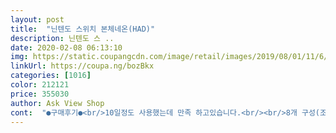 ```yaml
---
layout: post 
title:  "닌텐도 스위치 본체네온(HAD)" 
description: 닌텐도 스 ..
date: 2020-02-08 06:13:10 
img: https://static.coupangcdn.com/image/retail/images/2019/08/01/11/6/a9fd77bb-5c51-4fff-ab0a-b17f5da81553.jpg 
linkUrl: https://coupa.ng/bozBkx 
categories: [1016] 
color: 212121 
price: 355030 
author: Ask View Shop 
cont:  "●구매후기●<br/>10일정도 사용했는데 만족 하고있습니다.<br/><br/>8개 구성(조이콘2개,독,그립,어댑터,스트랩,케이블) 모두 잘 담겨 있었어요~닌텐도스위치 덕분에 애들이 따분한 일상에서 재미를 찾을수 있었어요^^ 별다른 문제없이 지금까지 잘 사용하고 있어요^^ 만족해요^^<br/>sd카드 집어넣는곳이 스탠드인데 잘 안 열립니다.<br/> 열다가 스위치에 손톱긁었더니 바로 기스 났습니다.<br/> 맘이 아픕니다.<br/><br/>결론 :<br/>구매한지 벌써 두달이 넘어가네요!!<br/>그런데 닌텐도 가격이 들쑥날쑥~~왜 그런걸까요?!<br/>그리고 운동을 하니 밥맛이 좋아집니다.<br/> 꿀맛입니다.<br/> 그래서 아직... <br/> 다이어트 효과는... <br/> 흑<br/>근육을 키워서 몸짱 될려는 분들보다 운동할곳이 마땅하지 않거나 집에서 간편한 운동 하실분들에게 추천합니다.<br/> 스킬(운동종류)얻는 재미도 쏠쏠합니다.<br/> 링피트 구입할려면 요가메트도 구입하시는거 추천합니다.<br/> 사일런트 모드라고 뛰는거 대신 무릎 굽혔다 폈다하는걸로 대신 할 수 있지만 중심 잡아야하는 자세나 혹시 모를 층간소음 대비를 위해서요.<br/><br/>닌텐도 스위치가 지문도 잘남고 흠집도 잘나서 개인적으로 프로콘(일체형패드) 구입을 권장드립니다.<br/><br/>닌텐도독(닌텐도스위치넣어서 티비연결등등 해주는 스탠드)에 집어넣을때 기스걱정하시는분들 많다고 하네요.<br/> 필름도 같이사서 붙이는 것도 좋을듯합니다.<br/><br/>닌텐도스위치샀더니 부가적인거 사는데도 돈이 쌔 빠진다.<br/><br/>닌텐도에서 제공하는 무료게임들(이것들도 닌텐도샵에서 가격대로 검색하시는고 0원으로 나와있는게임들 다운로드하시면됩니다.<br/> 자세한건 유튜브 찾아보세요.<br/> 국적변경해서 받는 게임들도 있고 체험판들도 있으니까요.<br/> 무료라고 그렇게 다양하지는 않습니다.<br/>)도 있으니 본체는 저렴하게 구입하셔도 될 듯 합니다.<br/> 젤다의 전설 야숨하실 생각이라면 닌텐도 샵에서 (실물 제품 좋아하는 분은 비추) 2월5일까지인가 야숨 확장팩까지 30프로 할인한다고 합니다.<br/> 확장팩 합쳐서 7만원에 구입 가능합니다.<br/>(닌텐도 안에서 구입할려면 실물카드가 필요하니 컴퓨터나 폰에서 구입하세요.<br/> 카드, 핸드폰결제 다 됩니다)<br/>동생이랑 잘 가지고 노네요~~<br/>들고다닌다 = 스위치필름, 휴대를 위한 케이스 구입하십시오.<br/><br/>링피트 구입해서 해봤습니다.<br/><br/>링피트구입 = 요가메트, 조이쿤충전독 구입하십시오.<br/><br/>박스에 본체를 포함해서~~<br/>배송 서비스도 만족~제품도 만족합니다!!<br/>분리되는 컨트롤러를 조이콘이라고 하는데 비싼주제 고장도 잘난다고하네요.<br/><br/>신형은 전부 품절이던데<br/>아이가 닌텐도~닌텐도 노래를 불러서 구매해줬는데<br/>아이들과 함께하기 위해 준비한 닌텐도<br/>아이들이 정말 너무너무 좋아하네요<br/>예상치못한 긴 겨울방학~ㅠㅠ~닌텐도가 도와주네요!!<br/>전 무선으로 (닌텐도정품아닌거) 2만원정도하는거 샀습니다.<br/> 만족하며 사용중입니다.<br/><br/>젤다구입 = 프로콘 구입을 하십시오.<br/><br/>젤다도 플레이해봤습니다.<br/><br/>추가<br/>추천합니다~<br/>쿠팡에는 있네요<br/>택배 하루만에 왔구요.<br/> 나름 가격비교해서 저렴한것 같아 구입했습니다.<br/> 안에 제품 문제없구요.<br/> hdmi선도 있군요.<br/> 허허 없는줄알았는데 있네요.<br/><br/>한동안 운동을 못한 몸으로하면 정말 꽤나 운동이 됩니다.<br/>(제 이야기입니다.<br/> 첫날 30분정도 했는데 죽는줄 알았습니다).<br/><br/>10일정도 사용했는데 만족 하고있습니다.<br/><br/>8개 구성(조이콘2개,독,그립,어댑터,스트랩,케이블) 모두 잘 담겨 있었어요~닌텐도스위치 덕분에 애들이 따분한 일상에서 재미를 찾을수 있었어요^^ 별다른 문제없이 지금까지 잘 사용하고 있어요^^ 만족해요^^<br/>sd카드 집어넣는곳이 스탠드인데 잘 안 열립니다.<br/> 열다가 스위치에 손톱긁었더니 바로 기스 났습니다.<br/> 맘이 아픕니다.<br/><br/>결론 :<br/>구매한지 벌써 두달이 넘어가네요!!<br/>그런데 닌텐도 가격이 들쑥날쑥~~왜 그런걸까요?!<br/>그리고 운동을 하니 밥맛이 좋아집니다.<br/> 꿀맛입니다.<br/> 그래서 아직... <br/> 다이어트 효과는... <br/> 흑<br/>근육을 키워서 몸짱 될려는 분들보다 운동할곳이 마땅하지 않거나 집에서 간편한 운동 하실분들에게 추천합니다.<br/> 스킬(운동종류)얻는 재미도 쏠쏠합니다.<br/> 링피트 구입할려면 요가메트도 구입하시는거 추천합니다.<br/> 사일런트 모드라고 뛰는거 대신 무릎 굽혔다 폈다하는걸로 대신 할 수 있지만 중심 잡아야하는 자세나 혹시 모를 층간소음 대비를 위해서요.<br/><br/>닌텐도 스위치가 지문도 잘남고 흠집도 잘나서 개인적으로 프로콘(일체형패드) 구입을 권장드립니다.<br/><br/>닌텐도독(닌텐도스위치넣어서 티비연결등등 해주는 스탠드)에 집어넣을때 기스걱정하시는분들 많다고 하네요.<br/> 필름도 같이사서 붙이는 것도 좋을듯합니다.<br/><br/>닌텐도스위치샀더니 부가적인거 사는데도 돈이 쌔 빠진다.<br/><br/>닌텐도에서 제공하는 무료게임들(이것들도 닌텐도샵에서 가격대로 검색하시는고 0원으로 나와있는게임들 다운로드하시면됩니다.<br/> 자세한건 유튜브 찾아보세요.<br/> 국적변경해서 받는 게임들도 있고 체험판들도 있으니까요.<br/> 무료라고 그렇게 다양하지는 않습니다.<br/>)도 있으니 본체는 저렴하게 구입하셔도 될 듯 합니다.<br/> 젤다의 전설 야숨하실 생각이라면 닌텐도 샵에서 (실물 제품 좋아하는 분은 비추) 2월5일까지인가 야숨 확장팩까지 30프로 할인한다고 합니다.<br/> 확장팩 합쳐서 7만원에 구입 가능합니다.<br/>(닌텐도 안에서 구입할려면 실물카드가 필요하니 컴퓨터나 폰에서 구입하세요.<br/> 카드, 핸드폰결제 다 됩니다)<br/>동생이랑 잘 가지고 노네요~~<br/>들고다닌다 = 스위치필름, 휴대를 위한 케이스 구입하십시오.<br/><br/>링피트 구입해서 해봤습니다.<br/><br/>링피트구입 = 요가메트, 조이쿤충전독 구입하십시오.<br/><br/>박스에 본체를 포함해서~~<br/>배송 서비스도 만족~제품도 만족합니다!!<br/>분리되는 컨트롤러를 조이콘이라고 하는데 비싼주제 고장도 잘난다고하네요.<br/><br/>신형은 전부 품절이던데<br/>아이가 닌텐도~닌텐도 노래를 불러서 구매해줬는데<br/>아이들과 함께하기 위해 준비한 닌텐도<br/>아이들이 정말 너무너무 좋아하네요<br/>예상치못한 긴 겨울방학~ㅠㅠ~닌텐도가 도와주네요!!<br/>전 무선으로 (닌텐도정품아닌거) 2만원정도하는거 샀습니다.<br/> 만족하며 사용중입니다.<br/><br/>젤다구입 = 프로콘 구입을 하십시오.<br/><br/>젤다도 플레이해봤습니다.<br/><br/>추가<br/>추천합니다~<br/>쿠팡에는 있네요<br/>택배 하루만에 왔구요.<br/> 나름 가격비교해서 저렴한것 같아 구입했습니다.<br/> 안에 제품 문제없구요.<br/> hdmi선도 있군요.<br/> 허허 없는줄알았는데 있네요.<br/><br/>한동안 운동을 못한 몸으로하면 정말 꽤나 운동이 됩니다.<br/>(제 이야기입니다.<br/> 첫날 30분정도 했는데 죽는줄 알았습니다).<br/><br/>" 
---
```

